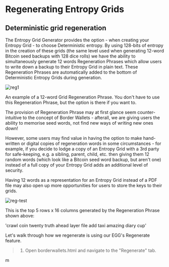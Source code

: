 # Regenerating Entropy Grids

## Deterministic grid regeneration

The Entropy Grid Generator provides the option - when creating your Entropy Grid - to choose Deterministic entropy. By using 128-bits of entropy in the creation of these grids (the same level used when generating 12-word Bitcoin seed backups with 128 dice rolls) we have the ability to simultaneously generate 12 words Regeneration Phrases which allow users to write down a backup to their Entropy Grid in plain text. These Regeneration Phrases are automatically added to the bottom of Deterministic Entropy Grids during generation.

![reg1](/regeneration1.png)
<caption>An example of a 12-word Grid Regeneration Phrase. You don't have to use this Regeneration Phrase, but the option is there if you want to.

The provision of Regeneration Phrase may at first glance seem counter-intuitive to the concept of Border Wallets - afterall, we are giving users the ability to memorise seed words, not find new ways of writing new ones down!
  
However, some users may find value in having the option to make hand-written or digital copies of regeneration words in some circumstances - for example, if you decide to lodge a copy of an Entropy Grid with a 3rd party for safe-keeping, e.g. a sibling, parent, child, etc. then giving them 12 random words (which look like a Bitcoin seed word backup, but aren't one) instead of a full copy of your Entropy Grid adds an additional level of security.
  
Having 12 words as a representation for an Entropy Grid instead of a PDF file may also open up more opportunities for users to store the keys to their grids.

![reg-test](/regen-test.png)
<caption>This is the top 5 rows x 16 columns generated by the Regeneration Phrase shown above:

'crawl coin twenty truth ahead layer file add taxi amazing diary cup'
  
Let's walk through how we regenerate is using our EGG's Regenerate feature.
  
> 1. Open borderwallets.html and navigate to the "Regenerate" tab.

  
  m
